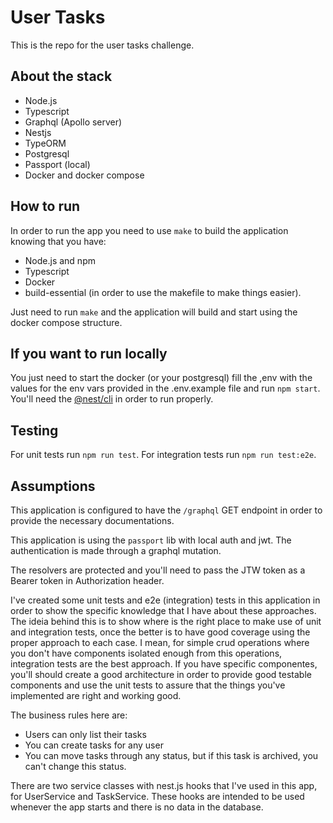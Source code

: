 # User Tasks

This is the repo for the user tasks challenge.

## About the stack

- Node.js
- Typescript
- Graphql (Apollo server)
- Nestjs
- TypeORM
- Postgresql
- Passport (local)
- Docker and docker compose

## How to run

In order to run the app you need to use `make` to build the application knowing that you have:

- Node.js and npm
- Typescript
- Docker
- build-essential (in order to use the makefile to make things easier).

Just need to run `make` and the application will build and start using the docker compose structure.

## If you want to run locally

You just need to start the docker (or your postgresql) fill the ,env with the values for the env vars provided in the .env.example file and run `npm start`. You'll need the [@nest/cli](https://github.com/nestjs/nest-cli) in order to run properly.

## Testing

For unit tests run `npm run test`.
For integration tests run `npm run test:e2e`.

## Assumptions

This application is configured to have the `/graphql` GET endpoint in order to provide the necessary documentations.

This application is using the `passport` lib with local auth and jwt. The authentication is made through a graphql mutation.

The resolvers are protected and you'll need to pass the JTW token as a Bearer token in Authorization header.

I've created some unit tests and e2e (integration) tests in this application in order to show the specific knowledge that I have about these approaches. The ideia behind this is to show where is the right place to make use of unit and integration tests, once the better is to have good coverage using the proper approach to each case. I mean, for simple crud operations where you don't have components isolated enough from this operations, integration tests are the best approach. If you have specific componentes, you'll should create a good architecture in order to provide good testable components and use the unit tests to assure that the things you've implemented are right and working good.

The business rules here are:

- Users can only list their tasks
- You can create tasks for any user
- You can move tasks through any status, but if this task is archived, you can't change this status.

There are two service classes with nest.js hooks that I've used in this app, for UserService and TaskService. These hooks are intended to be used whenever the app starts and there is no data in the database.
